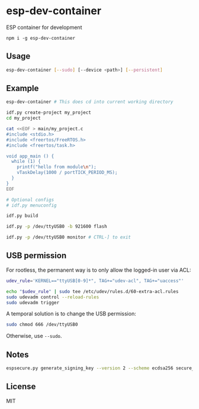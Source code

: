 # esp-dev-container

ESP container for development

```
npm i -g esp-dev-container
```

## Usage

```sh
esp-dev-container [--sudo] [--device <path>] [--persistent]
```

## Example

```sh
esp-dev-container # This does cd into current working directory

idf.py create-project my_project
cd my_project

cat <<EOF > main/my_project.c
#include <stdio.h>
#include <freertos/FreeRTOS.h>
#include <freertos/task.h>

void app_main () {
  while (1) {
    printf("hello from module\n");
    vTaskDelay(1000 / portTICK_PERIOD_MS);
  }
}
EOF

# Optional configs
# idf.py menuconfig

idf.py build

idf.py -p /dev/ttyUSB0 -b 921600 flash

idf.py -p /dev/ttyUSB0 monitor # CTRL-] to exit
```

## USB permission

For rootless, the permanent way is to only allow the logged-in user via ACL:

```sh
udev_rule='KERNEL=="ttyUSB[0-9]*", TAG+="udev-acl", TAG+="uaccess"'

echo "$udev_rule" | sudo tee /etc/udev/rules.d/60-extra-acl.rules
sudo udevadm control --reload-rules
sudo udevadm trigger
```

A temporal solution is to change the USB permission:

```sh
sudo chmod 666 /dev/ttyUSB0
```

Otherwise, use `--sudo`.

## Notes

```sh
espsecure.py generate_signing_key --version 2 --scheme ecdsa256 secure_boot_signing_key.pem
```

## License

MIT
